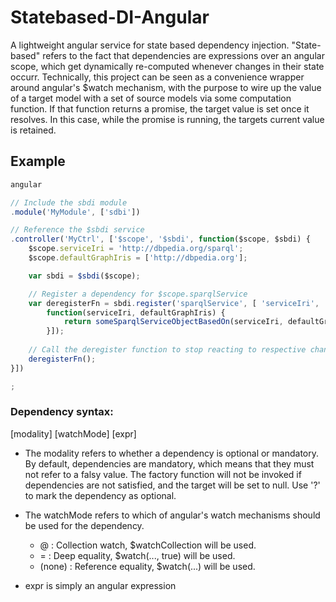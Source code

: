 # Statebased-DI-Angular

A lightweight angular service for state based dependency injection.
"State-based" refers to the fact that dependencies are expressions over an angular scope, which get dynamically re-computed whenever changes in their state occurr.
Technically, this project can be seen as a convenience wrapper around angular's $watch mechanism, with the purpose to wire up the value of a target model with a set of source models via some computation function.
If that function returns a promise, the target value is set once it resolves. In this case, while the promise is running, the targets current value is retained.

## Example
```js
angular

// Include the sbdi module
.module('MyModule', ['sdbi'])

// Reference the $sbdi service
.controller('MyCtrl', ['$scope', '$sbdi', function($scope, $sbdi) {
    $scope.serviceIri = 'http://dbpedia.org/sparql';
    $scope.defaultGraphIris = ['http://dbpedia.org'];

    var sbdi = $sbdi($scope);

    // Register a dependency for $scope.sparqlService
    var deregisterFn = sbdi.register('sparqlService', [ 'serviceIri', '?defaultGraphIris',
        function(serviceIri, defaultGraphIris) {
            return someSparqlServiceObjectBasedOn(serviceIri, defaultGraphIris);
        }]);
        
    // Call the deregister function to stop reacting to respective changes
    deregisterFn();
}])

;
```

### Dependency syntax:
[modality] [watchMode] [expr]

* The modality refers to whether a dependency is optional or mandatory. By default, dependencies are mandatory, which means that they must not refer to a falsy value. The factory function will not be invoked if dependencies are not satisfied, and the target will be set to null. Use '?' to mark the dependency as optional.
* The watchMode refers to which of angular's watch mechanisms should be used for the dependency.

   * @ : Collection watch, $watchCollection will be used.
   * = : Deep equality, $watch(..., true) will be used.
   * (none) : Reference equality, $watch(...) will be used.

* expr is simply an angular expression

